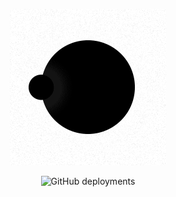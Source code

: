 <p align="center">
<img height="250" width="250" src="https://github.com/danielsarsi/hacker-news/raw/main/public/planet@2x.png" alt="Um planeta e um planeta satélite." style="border-radius: 4px;">
</p>

<p align="center">
<img src="https://img.shields.io/github/deployments/danielsarsi/hacker-news/production?label=vercel&logo=vercel&logoColor=white" alt="GitHub deployments">
</p>
